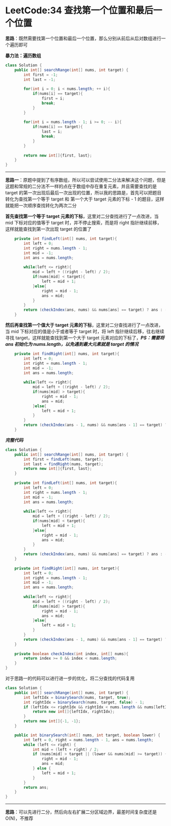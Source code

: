 # LeetCode:34 查找第一个位置和最后一个位置

**思路**：既然需要找第一个位置和最后一个位置，那么分别从前后从后对数组进行一个遍历即可

**暴力法：遍历数组**
```java
class Solution {
    public int[] searchRange(int[] nums, int target) {
        int first = -1;
        int last = -1;
        
        for(int i = 0; i < nums.length; ++ i){
            if(nums[i] == target){
                first = i;
                break;
            }
        }
        
        for(int i = nums.length - 1; i >= 0; -- i){
            if(nums[i] == target){
                last = i;
                break;
            }
        }
        
        return new int[]{first, last};
    }
}
```

---

**思路一**：原题中提到了有序数组，所以可以尝试使用二分法来解决这个问题，但是这题和常规的二分法不一样的点在于数组中存在重复元素，并且需要查找的是 target 的第一次出现后最后一次出现的位置，所以我的思路是，首先可以把题目转化为查找第一个等于 target 和 第一个大于 target 元素的下标 - 1 的题目，这样就能把一次顺序查找转化为两次二分

**首先查找第一个等于 target 元素的下标**，这里对二分查找进行了一点改进，当 mid 下标对应的值等于 target 时，并不停止搜索，而是将 right 指针继续前移，这样就能查找到第一次出现 target 的位置了
```java
    private int findLeft(int[] nums, int target){
        int left = 0;
        int right = nums.length - 1;
        int mid = -1;
        int ans = nums.length;
        
        while(left <= right){
            mid = left + ((right - left) / 2);
            if(nums[mid] < target){
                left = mid + 1;
            }else{
                right = mid - 1;
                ans = mid;
            }
        }
        return (checkIndex(ans, nums) && nums[ans] == target) ? ans : -1;
    }
```

**然后再查找第一个值大于 target 元素的下标**，这里对二分查找进行了一点改进，当 mid 下标对应的值是小于或者等于 target 时，将 left 指针继续后移，往右继续寻找 target，这样就能查找到第一个大于 target 元素对应的下标了，***PS：需要将 ans 初始化为 nums.length，以免遇到最大元素就是 target 的情况***
```java
    private int findRight(int[] nums, int target){
        int left = 0;
        int right = nums.length - 1;
        int mid = -1;
        int ans = nums.length;
        
        while(left <= right){
            mid = left + ((right - left) / 2);
            if(nums[mid] > target){
                right = mid - 1;
                ans = mid;
            }else{
                left = mid + 1;
            }
        }
        return (checkIndex(ans - 1, nums) && nums[ans - 1] == target) ? ans - 1 : -1;
    }
```

***完整代码***
```java
class Solution {
    public int[] searchRange(int[] nums, int target) {
        int first = findLeft(nums, target);
        int last = findRight(nums, target);
        return new int[]{first, last};
    }
    
    private int findLeft(int[] nums, int target){
        int left = 0;
        int right = nums.length - 1;
        int mid = -1;
        int ans = nums.length;
        
        while(left <= right){
            mid = left + ((right - left) / 2);
            if(nums[mid] < target){
                left = mid + 1;
            }else{
                right = mid - 1;
                ans = mid;
            }
        }
        return (checkIndex(ans, nums) && nums[ans] == target) ? ans : -1;
    }
    
    private int findRight(int[] nums, int target){
        int left = 0;
        int right = nums.length - 1;
        int mid = -1;
        int ans = nums.length;
        
        while(left <= right){
            mid = left + ((right - left) / 2);
            if(nums[mid] > target){
                right = mid - 1;
                ans = mid;
            }else{
                left = mid + 1;
            }
        }
        return (checkIndex(ans - 1, nums) && nums[ans - 1] == target) ? ans - 1 : -1;
    }
    
    private boolean checkIndex(int index, int[] nums){
        return index >= 0 && index < nums.length;
    }
}
```

对于思路一的代码可以进行进一步的优化，将二分查找的代码复用

```java
class Solution {
    public int[] searchRange(int[] nums, int target) {
        int leftIdx = binarySearch(nums, target, true);
        int rightIdx = binarySearch(nums, target, false) - 1;
        if (leftIdx <= rightIdx && rightIdx < nums.length && nums[leftIdx] == target && nums[rightIdx] == target) {
            return new int[]{leftIdx, rightIdx};
        } 
        return new int[]{-1, -1};
    }

    public int binarySearch(int[] nums, int target, boolean lower) {
        int left = 0, right = nums.length - 1, ans = nums.length;
        while (left <= right) {
            int mid = (left + right) / 2;
            if (nums[mid] > target || (lower && nums[mid] >= target)) {
                right = mid - 1;
                ans = mid;
            } else {
                left = mid + 1;
            }
        }
        return ans;
    }
}
```

---

**思路**：可以先进行二分，然后向左右扩展二分区域边界，最差时间复杂度还是 O(N)，不推荐